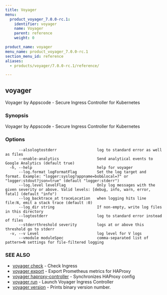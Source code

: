 ```yaml
---
title: Voyager
menu:
  product_voyager_7.0.0-rc.1:
    identifier: voyager
    name: Voyager
    parent: reference
    weight: 0

product_name: voyager
menu_name: product_voyager_7.0.0-rc.1
section_menu_id: reference
aliases:
  - products/voyager/7.0.0-rc.1/reference/

---
```

## voyager

Voyager by Appscode - Secure Ingress Controller for Kubernetes

### Synopsis

Voyager by Appscode - Secure Ingress Controller for Kubernetes

### Options

```
      --alsologtostderr                  log to standard error as well as files
      --enable-analytics                 Send analytical events to Google Analytics (default true)
  -h, --help                             help for voyager
      --log.format logFormatFlag         Set the log target and format. Example: "logger:syslog?appname=bob&local=7" or "logger:stdout?json=true" (default "logger:stderr")
      --log.level levelFlag              Only log messages with the given severity or above. Valid levels: [debug, info, warn, error, fatal] (default "info")
      --log_backtrace_at traceLocation   when logging hits line file:N, emit a stack trace (default :0)
      --log_dir string                   If non-empty, write log files in this directory
      --logtostderr                      log to standard error instead of files
      --stderrthreshold severity         logs at or above this threshold go to stderr
  -v, --v Level                          log level for V logs
      --vmodule moduleSpec               comma-separated list of pattern=N settings for file-filtered logging
```

### SEE ALSO

* [voyager check](/products/voyager/7.0.0-rc.1/reference/voyager_check)	 - Check Ingress
* [voyager export](/products/voyager/7.0.0-rc.1/reference/voyager_export)	 - Export Prometheus metrics for HAProxy
* [voyager haproxy-controller](/products/voyager/7.0.0-rc.1/reference/voyager_haproxy-controller)	 - Synchronizes HAProxy config
* [voyager run](/products/voyager/7.0.0-rc.1/reference/voyager_run)	 - Launch Voyager Ingress Controller
* [voyager version](/products/voyager/7.0.0-rc.1/reference/voyager_version)	 - Prints binary version number.


